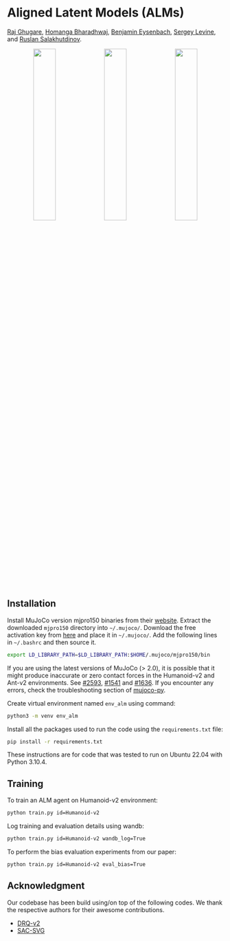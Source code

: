 # Aligned Latent Models (ALMs)
[Raj Ghugare](https://rajghugare19.github.io/), [Homanga Bharadhwaj](https://homangab.github.io/), [Benjamin Eysenbach](https://ben-eysenbach.github.io/), [Sergey Levine](https://people.eecs.berkeley.edu/~svlevine/), and [Ruslan Salakhutdinov](https://www.cs.cmu.edu/~rsalakhu/). 

<p align="center">
  <img width="32%" src="https://media.giphy.com/media/2TQ2SDfPeJTteqdd8Q/giphy.gif">
  <img width="32%" src="https://media.giphy.com/media/FbdAXTitljv1awVc0o/giphy.gif">
  <img width="32%" src="https://media.giphy.com/media/Pv84wCSt7QOOpU5cRo/giphy.gif">
</p>

## Installation

Install MuJoCo version mjpro150 binaries from their [website](https://www.roboti.us/download.html). Extract the downloaded `mjpro150` directory into `~/.mujoco/`. Download the free activation key from [here](https://www.roboti.us/license.html) and place it in `~/.mujoco/`. Add the following lines in `~/.bashrc` and then source it.<br>
```sh
export LD_LIBRARY_PATH=$LD_LIBRARY_PATH:$HOME/.mujoco/mjpro150/bin
```

If you are using the latest versions of MuJoCo (> 2.0), it is possible that it might produce inaccurate or zero contact forces in the Humanoid-v2 and Ant-v2 environments. See [#2593](https://github.com/openai/gym/issues/2593), [#1541](https://github.com/openai/gym/issues/1541) and [ #1636](https://github.com/openai/gym/issues/1636). If you encounter any errors, check the troubleshooting section of [mujoco-py](https://github.com/openai/mujoco-py).

Create virtual environment named `env_alm` using command:<br>
```sh
python3 -m venv env_alm
```

Install all the packages used to run the code using the `requirements.txt` file: <br>
```sh
pip install -r requirements.txt
```

These instructions are for code that was tested to run on Ubuntu 22.04 with Python 3.10.4.

## Training

To train an ALM agent on Humanoid-v2 environment:<br> 
```sh
python train.py id=Humanoid-v2
```

Log training and evaluation details using wandb:<br>
```sh
python train.py id=Humanoid-v2 wandb_log=True
```
To perform the bias evaluation experiments from our paper:<br>
```sh
python train.py id=Humanoid-v2 eval_bias=True
```

## Acknowledgment
Our codebase has been build using/on top of the following codes. We thank the respective authors for their awesome contributions.
- [DRQ-v2](https://github.com/facebookresearch/drqv2)<br>
- [SAC-SVG](https://github.com/facebookresearch/svg)<br>

